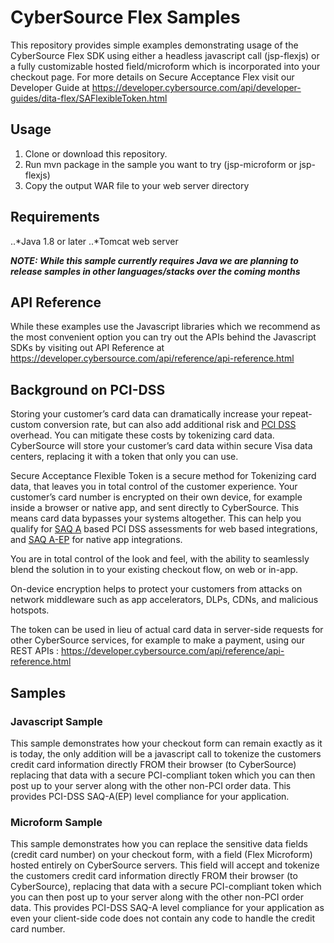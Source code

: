 # CyberSource Flex Samples

This repository provides simple examples demonstrating usage of the CyberSource Flex SDK using either a headless javascript call (jsp-flexjs) or a fully customizable hosted field/microform which is incorporated into your checkout page.  For more details on Secure Acceptance Flex visit our Developer Guide at https://developer.cybersource.com/api/developer-guides/dita-flex/SAFlexibleToken.html

## Usage

1. Clone or download this repository.
2. Run mvn package in the sample you want to try (jsp-microform or jsp-flexjs)
3. Copy the output WAR file to your web server directory

## Requirements
..*Java 1.8 or later
..*Tomcat web server 

**_NOTE: While this sample currently requires Java we are planning to release samples in other languages/stacks over the coming months_**

## API Reference
While these examples use the Javascript libraries which we recommend as the most convenient option you can try out the APIs behind the Javascript SDKs by visiting out API Reference at https://developer.cybersource.com/api/reference/api-reference.html

## Background on PCI-DSS

Storing your customer’s card data can dramatically increase your repeat-custom conversion rate, but can also add additional risk and [PCI DSS](https://www.pcisecuritystandards.org/pci_security/) overhead. You can mitigate these costs by tokenizing card data. CyberSource will store your customer’s card data within secure Visa data centers, replacing it with a token that only you can use. 

Secure Acceptance Flexible Token is a secure method for Tokenizing card data, that leaves you in total control of the customer experience. Your customer’s card number is encrypted on their own device, for example inside a browser or native app, and sent directly to CyberSource. This means card data bypasses your systems altogether. This can help you qualify for [SAQ A](https://www.pcisecuritystandards.org/documents/Understanding_SAQs_PCI_DSS_v3.pdf) based PCI DSS assessments for web based integrations, and [SAQ A-EP](https://www.pcisecuritystandards.org/documents/Understanding_SAQs_PCI_DSS_v3.pdf) for native app integrations.

You are in total control of the look and feel, with the ability to seamlessly blend the solution in to your existing checkout flow, on web or in-app.

On-device encryption helps to protect your customers from attacks on network middleware such as app accelerators, DLPs, CDNs, and malicious hotspots.

The token can be used in lieu of actual card data in server-side requests for other CyberSource services, for example to make a payment, using our REST APIs : https://developer.cybersource.com/api/reference/api-reference.html

## Samples

### Javascript Sample

This sample demonstrates how your checkout form can remain exactly as it is today, the only addition will be a javascript call to tokenize the customers credit card information directly FROM their browser (to CyberSource) replacing that data with a secure PCI-compliant token which you can then post up to your server along with the other non-PCI order data.  This provides PCI-DSS SAQ-A(EP) level compliance for your application.

### Microform Sample

This sample demonstrates how you can replace the sensitive data fields (credit card number) on your checkout form, with a field (Flex Microform) hosted entirely on CyberSource servers.  This field will accept and tokenize the customers credit card information directly FROM their browser (to CyberSource), replacing that data with a secure PCI-compliant token which you can then post up to your server along with the other non-PCI order data.  This provides PCI-DSS SAQ-A level compliance for your application as even your client-side code does not contain any code to handle the credit card number.
